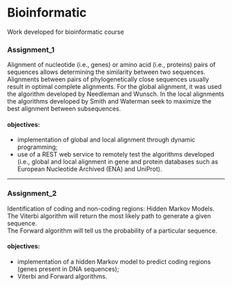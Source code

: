 # Bioinformatic
Work developed for bioinformatic course

### Assignment_1
Alignment of nucleotide (i.e., genes) or amino acid (i.e., proteins) pairs of sequences allows determining the similarity between two sequences.
Alignments between pairs of phylogenetically close sequences usually result in optimal complete alignments.
For the global alignment, it was used the algorithm developed by Needleman and Wunsch.
In the local alignments the algorithms developed by Smith and Waterman seek to maximize the best alignment between subsequences.

#### objectives:
* implementation of global and local alignment through dynamic programming;
* use of a REST web service to remotely test the algorithms developed (i.e., global and local alignment in gene and protein databases such as European Nucleotide Archived (ENA) and UniProt).

---

### Assignment_2
Identification of coding and non-coding regions: Hidden Markov Models. </br>
The Viterbi algorithm will return the most likely path to generate a given sequence. </br>
The Forward algorithm will tell us the probability of a particular sequence.

#### objectives:
* implementation of a hidden Markov model to predict coding regions (genes present in DNA sequences);
* Viterbi and Forward algorithms.
